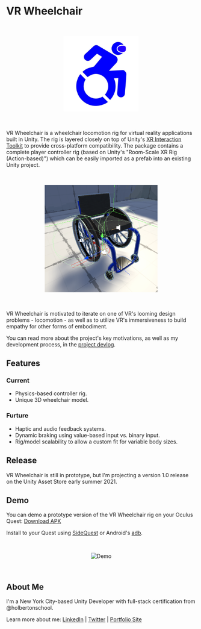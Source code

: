 # VR Wheelchair

<br/>

<p align="center">
    <img alt="VRWC Logo" src="./Assets/Textures/vr-wheelchair-logo.png" width="200">
</p>

<br/>

VR Wheelchair is a wheelchair locomotion rig for virtual reality applications built in Unity. The rig is layered closely on top of Unity's [XR Interaction Toolkit](https://docs.unity3d.com/Packages/com.unity.xr.interaction.toolkit@1.0/manual/index.html) to provide cross-platform compatibility. The package contains a complete player controller rig (based on Unity's "Room-Scale XR Rig (Action-based)") which can be easily imported as a prefab into an existing Unity project.

<br/>

<p align="center">
    <img alt="Rig" src="./captures/rig.png" width="300">
</p>

<br/>

VR Wheelchair is motivated to iterate on one of VR's looming design problems - locomotion - as well as to utilize VR's immersiveness to build empathy for other forms of embodiment.

You can read more about the project's key motivations, as well as my development process, in the [project devlog](https://justinmajetich.medium.com/vr-wheelchair-devlog-ce51023c1b00).


## Features

### Current

- Physics-based controller rig.
- Unique 3D wheelchair model.

### Furture

- Haptic and audio feedback systems.
- Dynamic braking using value-based input vs. binary input.
- Rig/model scalability to allow a custom fit for variable body sizes.

## Release

VR Wheelchair is still in prototype, but I'm projecting a version 1.0 release on the Unity Asset Store early summer 2021.

## Demo

You can demo a prototype version of the VR Wheelchair rig on your Oculus Quest: [Download APK](https://drive.google.com/file/d/1JvLnPTRQp6nLgtoKSW6U6pl9jDtZysRV/view?usp=sharing)

Install to your Quest using [SideQuest](https://sidequestvr.com/setup-howto) or Android's [adb](https://developer.android.com/studio/command-line/adb).

<br/>

<p align="center">
    <img alt="Demo" src="./captures/demo-short.gif" width="300">
</p>

<br/>

## About Me

I'm a New York City-based Unity Developer with full-stack certification from @holbertonschool.

Learn more about me: [LinkedIn](https://www.linkedin.com/in/justin-majetich/) | [Twitter](https://twitter.com/home) | [Portfolio Site](www.justinmajetich.com)